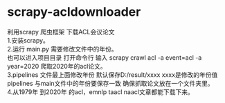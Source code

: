 # scrapy-acldownloader
利用scrapy 爬虫框架 下载ACL会议论文   
1.安装scrapy。  
2.运行 main.py 需要修改文件中的年份。   
也可以进入项目目录 打开命令行 输入 scrapy crawl acl  -a event=acl -a year=2020 爬取2020年的acl论文。  
3.pipelines 文件最上面修改年份 默认保存D:/result/xxxx xxxx是修改的年份值
pipelines 与main文件中的年份要保存一致 确保抓取论文放在一个文件夹里。  
4.从1979年 到2020年 的acl，emnlp taacl naacl文章都能下载下来。
